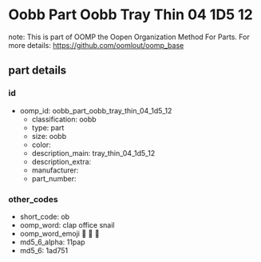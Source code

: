 # Oobb Part Oobb Tray Thin 04 1D5 12  

note: This is part of OOMP the Oopen Organization Method For Parts. For more details: https://github.com/oomlout/oomp_base

##  part details





### id
* oomp_id: oobb_part_oobb_tray_thin_04_1d5_12
  * classification: oobb
  * type: part
  * size: oobb
  * color: 
  * description_main: tray_thin_04_1d5_12
  * description_extra: 
  * manufacturer: 
  * part_number: 

### other_codes
* short_code: ob
* oomp_word: clap office snail
* oomp_word_emoji :clap: :office: :snail:
* md5_6_alpha: 11pap
* md5_6: 1ad751